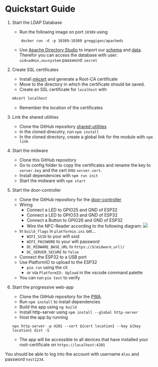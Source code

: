 # Quickstart Guide
1. Start the LDAP Database
    - Run the following image on port `10389` using
    ```
        docker run -d -p 10389:10389 greggigon/apacheds
    ```
    - Use [Apache Directory Studio](https://directory.apache.org/studio/) to import our [schema](./schema.ldif) and [data](./data.ldif). Therefor you can access the database with user: `uid=admin,ou=system` password: `secret`
    
2. Create SSL certificates
    - Install [mkcert](https://mkcert.org/) and generate a Root-CA certificate
    - Move to the directory in which the certificate should be saved.
    - Create an SSL certificate for `localhost` with
    ```cmd
    mkcert localhost
    ```
    - Remember the location of the certificates

3. Link the shared utilities
    - Clone the GitHub repository [shared-utilities](https://github.com/l-nn-rt/nfc-door-control-system-shared-utilitites.git)
    - In the cloned direcotry, run `npm install`
    - In the cloned directory, create a global link for the module with `npm link`

4. Start the midware
    - Clone this GitHub repository
    - Go to config folder to copy the certificates and rename the  key to `server.key` and the cert into `server.cert`.
    - Install dependencies with `npm run init`
    - Start the midware with `npm start`

5. Start the door-controller
    - Clone the GitHub repository for the [door-controller](https://github.com/davidgru/nfc-door-controll-system-esp32-firmware)
    - Wiring
        - Connect a LED to GPIO25 and GND of ESP32
        - Connect a LED to GPIO33 and GND of ESP32
        - Connect a Button to GPIO26 and GND of ESP32
        - Wire the NFC-Reader according to the following diagram:
    ![](https://github.com/davidgru/nfc-door-control-system-esp32-firmware/blob/main/esp32-rfid-rc522-wiring-diagram.jpg)
    - In `build_flags` in `platformio.ini` set...
        - `WIFI_SSID` to your wifi ssid
        - `WIFI_PASSWORD` to your wifi password
        - `DC_MIDWARE_BASE_URL` to `https://$(midware_url)/`
        - `DC_SERVER_SECURE` to `false`
    - Connect the ESP32 to a USB port
    - Use PlatformIO to upload to the ESP32
        - `pio run` using the cli
        - or via `PlatformIO: Upload` in the vscode command palette
    - You can run `pio test` to verify

6. Start the progressive web-app
    - Clone the GitHub repository for the [PWA](https://github.com/ZaTTTel/nfc-door-control-system-pwa/).
    - Run `npm install` to install dependencies
    - Build the app using `ng build`
    - Install http-server using `npm install --global http-server`
    - Host the app by running
    ```
    npx http-server -p 4201 --cert ${cert location} --key ${key location} dist -S
    ```
    - The app will be accessible to all devices that have installed your root-certificate on `https://localhost:4201`
 

You should be able to log into the account with username `Alex` and password `test1234`.
